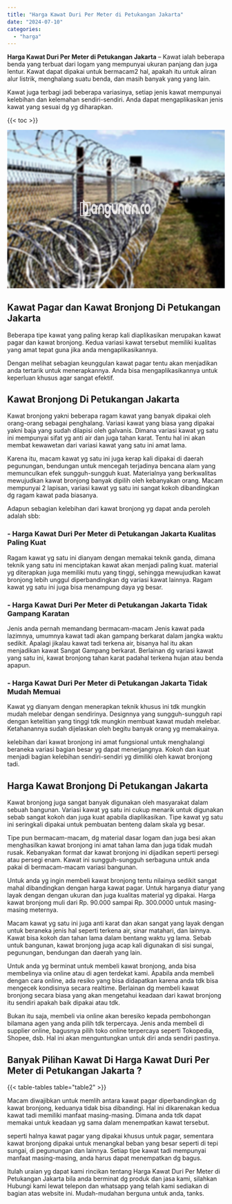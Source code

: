```yaml
---
title: "Harga Kawat Duri Per Meter di Petukangan Jakarta"
date: "2024-07-10"
categories: 
  - "harga"
---
```


**Harga Kawat Duri Per Meter di Petukangan Jakarta** – Kawat ialah beberapa benda yang terbuat dari logam yang mempunyai ukuran panjang dan juga lentur. Kawat dapat dipakai untuk bermacam2 hal, apakah itu untuk aliran alur listrik, menghalang suatu benda, dan masih banyak yang yang lain.

Kawat juga terbagi jadi beberapa variasinya, setiap jenis kawat mempunyai kelebihan dan kelemahan sendiri-sendiri. Anda dapat mengaplikasikan jenis kawat yang sesuai dg yg diharapkan.

{{< toc >}}

![Harga Kawat Duri Per Meter di Petukangan Jakarta](/images/jual-kawat-murah43.png)

## Kawat Pagar dan Kawat Bronjong Di Petukangan Jakarta

Beberapa tipe kawat yang paling kerap kali diaplikasikan merupakan kawat pagar dan kawat bronjong. Kedua variasi kawat tersebut memiliki kualitas yang amat tepat guna jika anda mengaplikasikannya.

Dengan melihat sebagian keunggulan kawat pagar tentu akan menjadikan anda tertarik untuk menerapkannya. Anda bisa mengaplikasikannya untuk keperluan khusus agar sangat efektif.

## Kawat Bronjong Di Petukangan Jakarta

Kawat bronjong yakni beberapa ragam kawat yang banyak dipakai oleh orang-orang sebagai penghalang. Variasi kawat yang biasa yang dipakai yakni baja yang sudah dilapisi oleh galvanis. Dimana variasi kawat yg satu ini mempunyai sifat yg anti air dan juga tahan karat. Tentu hal ini akan membat kewawetan dari variasi kawat yang satu ini amat lama.

Karena itu, macam kawat yg satu ini juga kerap kali dipakai di daerah pegunungan, bendungan untuk mencegah terjadinya bencana alam yang memunculkan efek sungguh-sungguh kuat. Materialnya yang berkwalitas mewujudkan kawat bronjong banyak dipilih oleh kebanyakan orang. Macam mempunyai 2 lapisan, variasi kawat yg satu ini sangat kokoh dibandingkan dg ragam kawat pada biasanya.

Adapun sebagian kelebihan dari kawat bronjong yg dapat anda peroleh adalah sbb:

### \- Harga Kawat Duri Per Meter di Petukangan Jakarta Kualitas Paling Kuat

Ragam kawat yg satu ini dianyam dengan memakai teknik ganda, dimana teknik yang satu ini menciptakan kawat akan menjadi paling kuat. material yg diterapkan juga memiliki mutu yang tinggi, sehingga mewujudkan kawat bronjong lebih unggul diperbandingkan dg variasi kawat lainnya. Ragam kawat yg satu ini juga bisa menampung daya yg besar.

### \- Harga Kawat Duri Per Meter di Petukangan Jakarta Tidak Gampang Karatan

Jenis anda pernah memandang bermacam-macam Jenis kawat pada lazimnya, umumnya kawat tadi akan gampang berkarat dalam jangka waktu sedikit. Apalagi jikalau kawat tadi terkena air, bisanya hal itu akan menjadikan kawat Sangat Gampang berkarat. Berlainan dg variasi kawat yang satu ini, kawat bronjong tahan karat padahal terkena hujan atau benda apapun.

### \- Harga Kawat Duri Per Meter di Petukangan Jakarta Tidak Mudah Memuai

Kawat yg dianyam dengan menerapkan teknik khusus ini tdk mungkin mudah melebar dengan sendirinya. Designnya yang sungguh-sungguh rapi dengan ketelitian yang tinggi tdk mungkin membuat kawat mudah melebar. Ketahanannya sudah dijelaskan oleh begitu banyak orang yg memakainya.

kelebihan dari kawat bronjong ini amat fungsional untuk menghalangi beraneka variasi bagian besar yg dapat menerjangnya. Kokoh dan kuat menjadi bagian kelebihan sendiri-sendiri yg dimiliki oleh kawat bronjong tadi.

## Harga Kawat Bronjong Di Petukangan Jakarta

Kawat bronjong juga sangat banyak digunakan oleh masyarakat dalam sebuah bangunan. Variasi kawat yg satu ini cukup menarik untuk digunakan sebab sangat kokoh dan juga kuat apabila diaplikasikan. Tipe kawat yg satu ini seringkali dipakai untuk pembuatan benteng dalam skala yg besar.

Tipe pun bermacam-macam, dg material dasar logam dan juga besi akan menghasilkan kawat bronjong ini amat tahan lama dan juga tidak mudah rusak. Kebanyakan format dar kawat bronjong ini dijadikan seperti persegi atau persegi enam. Kawat ini sungguh-sungguh serbaguna untuk anda pakai di bermacam-macam variasi bangunan.

Untuk anda yg ingin membeli kawat bronjong tentu nilainya sedikit sangat mahal dibandingkan dengan harga kawat pagar. Untuk harganya diatur yang layak dengan dengan ukuran dan juga kualitas material yg dipakai. Harga kawat bronjong muli dari Rp. 90.000 sampai Rp. 300.0000 untuk masing-masing meternya.

Macam kawat yg satu ini juga anti karat dan akan sangat yang layak dengan untuk beraneka jenis hal seperti terkena air, sinar matahari, dan lainnya. Kawat bisa kokoh dan tahan lama dalam bentang waktu yg lama. Sebab untuk bangunan, kawat bronjong juga acap kali digunakan di sisi sungai, pegunungan, bendungan dan daerah yang lain.

Untuk anda yg berminat untuk membeli kawat bronjong, anda bisa membelinya via online atau di agen terdekat kami. Apabila anda membeli dengan cara online, ada resiko yang bisa didapatkan karena anda tdk bisa mengecek kondisinya secara realtime. Berlainan dg membeli kawat bronjong secara biasa yang akan mengetahui keadaan dari kawat bronjong itu sendiri apakah baik dipakai atau tdk.

Bukan itu saja, membeli via online akan beresiko kepada pembohongan bilamana agen yang anda pilih tdk terpercaya. Jenis anda membeli di supplier online, bagusnya pilih toko online terpercaya seperti Tokopedia, Shopee, dsb. Hal ini akan menguntungkan untuk diri anda sendiri pastinya.

## Banyak Pilihan Kawat Di Harga Kawat Duri Per Meter di Petukangan Jakarta ?

{{< table-tables table="table2" >}}

Macam diwajibkan untuk memlih antara kawat pagar diperbandingkan dg kawat bronjong, keduanya tidak bisa dibandingi. Hal ini dikarenakan kedua kawat tadi memiliki manfaat masing-masing. Dimana anda tdk dapat memakai untuk keadaan yg sama dalam menempatkan kawat tersebut.

seperti halnya kawat pagar yang dipakai khusus untuk pagar, sementara kawat bronjong dipakai untuk menangkal beban yang besar seperti di tepi sungai, di pegunungan dan lainnya. Setiap tipe kawat tadi mempunyai manfaat masing-masing, anda harus dapat menempatkan dg bagus.

Itulah uraian yg dapat kami rincikan tentang Harga Kawat Duri Per Meter di Petukangan Jakarta bila anda berminat dg produk dan jasa kami, silahkan Hubungi kami lewat telepon dan whatsapp yang telah kami sediakan di bagian atas website ini. Mudah-mudahan berguna untuk anda, tanks.
